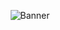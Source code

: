 <!-- ẢNH BÌA -->
<p align="center">
  <img src="https://source.unsplash.com/1600x400/?technology,coding" alt="Banner">
</p>

<!-- TÊN + HIỆU ỨNG SÓNG MÀU -->
<h1 align="center">
  <a href="https://github.com/yourusername">
    <img src="https://readme-typing-svg.herokuapp.com?font=Fira+Code&size=28&pause=500&color=36BCF7&center=true&vCenter=true&width=500&lines=%E2%9C%8B+Xin+ch%C3%A0o!+T%C3%B4i
